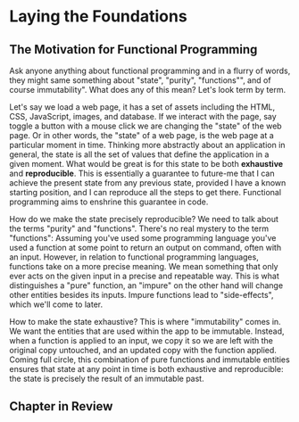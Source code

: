 # Laying the Foundations

## The Motivation for Functional Programming

Ask anyone anything about functional programming and in a flurry of words, they might same something about "state", "purity", "functions"", and of course immutability". What does any of this mean? Let's look term by term.

Let's say we load a web page, it has a set of assets including the HTML, CSS, JavaScript, images, and database. If we interact with the page, say toggle a button with a mouse click we are changing the "state" of the web page. Or in other words, the "state" of a web page, is the web page at a particular moment in time. Thinking more abstractly about an application in general, the state is all the set of values that define the application in a given moment. What would be great is for this state to be both **exhaustive** and **reproducible**. This is essentially a guarantee to future-me that I can achieve the present state from any previous state, provided I have a known starting position, and I can reproduce all the steps to get there. Functional programming aims to enshrine this guarantee in code.

How do we make the state precisely reproducible? We need to talk about the terms "purity" and "functions". There's no real mystery to the term "functions": Assuming you've used some programming language you've used a function at some point to return an output on command, often with an input. However, in relation to functional programming languages, functions take on a more precise meaning. We mean something that only ever acts on the given input in a precise and repeatable way. This is what distinguishes a "pure" function, an "impure" on the other hand will change other entities besides its inputs. Impure functions lead to "side-effects", which we'll come to later.

How to make the state exhaustive? This is where "immutability" comes in. We want the entities that are used within the app to be immutable. Instead, when a function is applied to an input, we copy it so we are left with the original copy untouched, and an updated copy with the function applied. Coming full circle, this combination of pure functions and immutable entities ensures that state at any point in time is both exhaustive and reproducible: the state is precisely the result of an immutable past.

## Chapter in Review
